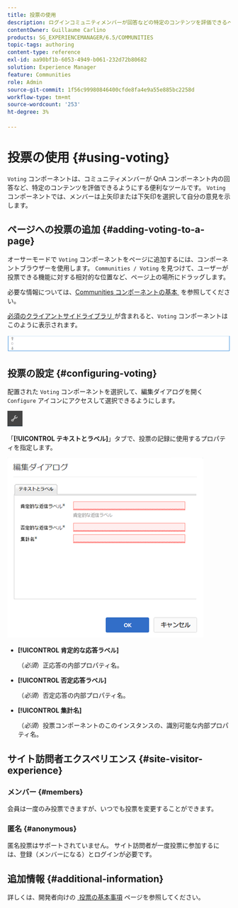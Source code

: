 ```yaml
---
title: 投票の使用
description: ログインコミュニティメンバーが回答などの特定のコンテンツを評価できるページに投票コンポーネントを追加する方法を説明します。
contentOwner: Guillaume Carlino
products: SG_EXPERIENCEMANAGER/6.5/COMMUNITIES
topic-tags: authoring
content-type: reference
exl-id: aa90bf1b-6053-4949-b061-232d72b80682
solution: Experience Manager
feature: Communities
role: Admin
source-git-commit: 1f56c99980846400cfde8fa4e9a55e885bc2258d
workflow-type: tm+mt
source-wordcount: '253'
ht-degree: 3%

---
```


# 投票の使用 {#using-voting}

`Voting` コンポーネントは、コミュニティメンバーが QnA コンポーネント内の回答など、特定のコンテンツを評価できるようにする便利なツールです。 `Voting` コンポーネントでは、メンバーは上矢印または下矢印を選択して自分の意見を示します。

## ページへの投票の追加 {#adding-voting-to-a-page}

オーサーモードで `Voting` コンポーネントをページに追加するには、コンポーネントブラウザーを使用します。 `Communities / Voting` を見つけて、ユーザーが投票できる機能に対する相対的な位置など、ページ上の場所にドラッグします。

必要な情報については、[Communities コンポーネントの基本 &#x200B;](basics.md) を参照してください。

[&#x200B; 必須のクライアントサイドライブラリ &#x200B;](essentials-voting.md#essentials-for-client-side) が含まれると、`Voting` コンポーネントはこのように表示されます。

![voting-component](assets/voting-component.png)

## 投票の設定 {#configuring-voting}

配置された `Voting` コンポーネントを選択して、編集ダイアログを開く `Configure` アイコンにアクセスして選択できるようにします。

![&#x200B; 設定 &#x200B;](assets/configure-new.png)

「**[!UICONTROL テキストとラベル]**」タブで、投票の記録に使用するプロパティを指定します。

![&#x200B; 投票ラベル &#x200B;](assets/voting-label.png)

* **[!UICONTROL 肯定的な応答ラベル]**

  （*必須*）正応答の内部プロパティ名。

* **[!UICONTROL 否定応答ラベル]**

  （*必須*）否定応答の内部プロパティ名。

* **[!UICONTROL 集計名]**

  （*必須*）投票コンポーネントのこのインスタンスの、識別可能な内部プロパティ名。

## サイト訪問者エクスペリエンス {#site-visitor-experience}

### メンバー {#members}

会員は一度のみ投票できますが、いつでも投票を変更することができます。

### 匿名 {#anonymous}

匿名投票はサポートされていません。 サイト訪問者が一度投票に参加するには、登録（メンバーになる）とログインが必要です。

## 追加情報 {#additional-information}

詳しくは、開発者向けの [&#x200B; 投票の基本事項 &#x200B;](essentials-voting.md) ページを参照してください。
